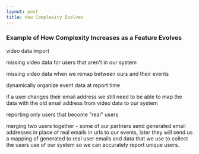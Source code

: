 ```yaml
---
layout: post
title: How Complexity Evolves
---
```


### Example of How Complexity Increases as a Feature Evolves

video data import

missing video data for users that aren't in our system

missing video data when we remap between ours and their events

dynamically organize event data at report time

if a user changes their email address we still need to be able to map the data with the old email address from video data to our system

reporting only users that become "real" users

merging two users together - some of our partners send generated email addresses in place of real emails in urls to our events, later they will send us a mapping of generated to real user emails and data that we use to collect the users use of our system so we can accurately report unique users.